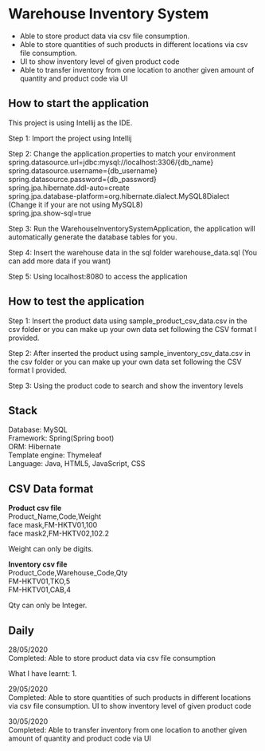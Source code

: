 # Warehouse Inventory System

* Able to store product data via csv file consumption. 
*	Able to store quantities of such products in different locations via csv file consumption. 
*	UI to show inventory level of given product code
*	Able to transfer inventory from one location to another given amount of quantity and product code via UI

How to start the application
---
This project is using Intellij as the IDE.

Step 1:
Import the project using Intellij

Step 2:
Change the application.properties to match your environment
spring.datasource.url=jdbc:mysql://localhost:3306/{db_name}\
spring.datasource.username={db_username}\
spring.datasource.password={db_password}\
spring.jpa.hibernate.ddl-auto=create\
spring.jpa.database-platform=org.hibernate.dialect.MySQL8Dialect (Change it if your are not using MySQL8)\
spring.jpa.show-sql=true

Step 3:
Run the WarehouseInventorySystemApplication, the application will automatically generate the database tables for you.

Step 4:
Insert the warehouse data in the sql folder warehouse_data.sql (You can add more data if you want)

Step 5:
Using localhost:8080 to access the application

How to test the application
---
Step 1:
Insert the product data using sample_product_csv_data.csv in the csv folder or you can make up your own data set following the CSV format I provided. 

Step 2:
After inserted the product using sample_inventory_csv_data.csv in the csv folder or you can make up your own data set following the CSV format I provided. 

Step 3:
Using the product code to search and show the inventory levels

Stack
---
Database: MySQL\
Framework: Spring(Spring boot)\
ORM: Hibernate\
Template engine: Thymeleaf\
Language: Java, HTML5, JavaScript, CSS

CSV Data format
---
**Product csv file**\
Product_Name,Code,Weight\
face mask,FM-HKTV01,100\
face mask2,FM-HKTV02,102.2

Weight can only be digits.

**Inventory csv file**\
Product_Code,Warehouse_Code,Qty\
FM-HKTV01,TKO,5\
FM-HKTV01,CAB,4

Qty can only be Integer.

Daily
---
28/05/2020\
Completed: Able to store product data via csv file consumption

What I have learnt:
1. 

29/05/2020\
Completed: Able to store quantities of such products in different locations via csv file consumption.
           UI to show inventory level of given product code

30/05/2020\
Completed: Able to transfer inventory from one location to another given amount of quantity and product code via UI





